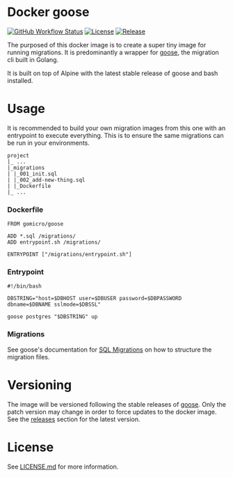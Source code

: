 # Docker goose
[![GitHub Workflow Status](https://img.shields.io/github/workflow/status/gomicro/docker-goose/Build/master)](https://github.com/gomicro/docker-goose/actions?query=workflow%3ABuild+branch%3Amaster)
[![License](https://img.shields.io/github/license/gomicro/docker-goose.svg)](https://github.com/gomicro/docker-goose/blob/master/LICENSE.md)
[![Release](https://img.shields.io/github/release/gomicro/docker-goose.svg)](https://github.com/gomicro/docker-goose/releases/latest)

The purposed of this docker image is to create a super tiny image for running migrations. It is predominantly a wrapper for [goose](https://github.com/pressly/goose), the migration cli built in Golang.

It is built on top of Alpine with the latest stable release of goose and bash installed.

# Usage

It is recommended to build your own migration images from this one with an entrypoint to execute everything. This is to ensure the same migrations can be run in your environments.

```
project
|_ ...
|_migrations
| |_001_init.sql
| |_002_add-new-thing.sql
| |_Dockerfile
|_ ...
```

### Dockerfile

```
FROM gomicro/goose

ADD *.sql /migrations/
ADD entrypoint.sh /migrations/

ENTRYPOINT ["/migrations/entrypoint.sh"]
```

### Entrypoint

```
#!/bin/bash

DBSTRING="host=$DBHOST user=$DBUSER password=$DBPASSWORD dbname=$DBNAME sslmode=$DBSSL"

goose postgres "$DBSTRING" up
```

### Migrations

See goose's documentation for [SQL Migrations](https://github.com/pressly/goose#sql-migrations) on how to structure the migration files.

# Versioning
The image will be versioned following the stable releases of [goose](https://github.com/pressly/goose). Only the patch version may change in order to force updates to the docker image. See the [releases](https://github.com/gomicro/forge/releases) section for the latest version.

# License
See [LICENSE.md](./LICENSE.md) for more information.